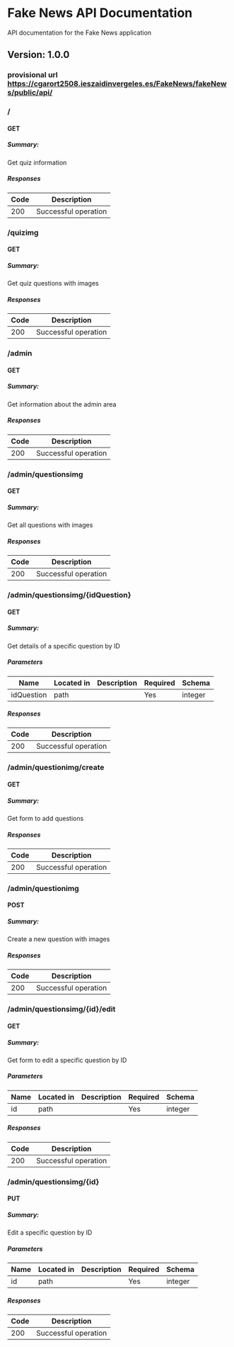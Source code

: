 # Fake News API Documentation
API documentation for the Fake News application

## Version: 1.0.0
### provisional url https://cgarort2508.ieszaidinvergeles.es/FakeNews/fakeNews/public/api/
### /

#### GET
##### Summary:

Get quiz information

##### Responses

| Code | Description |
| ---- | ----------- |
| 200 | Successful operation |

### /quizimg

#### GET
##### Summary:

Get quiz questions with images

##### Responses

| Code | Description |
| ---- | ----------- |
| 200 | Successful operation |

### /admin

#### GET
##### Summary:

Get information about the admin area

##### Responses

| Code | Description |
| ---- | ----------- |
| 200 | Successful operation |

### /admin/questionsimg

#### GET
##### Summary:

Get all questions with images

##### Responses

| Code | Description |
| ---- | ----------- |
| 200 | Successful operation |

### /admin/questionsimg/{idQuestion}

#### GET
##### Summary:

Get details of a specific question by ID

##### Parameters

| Name | Located in | Description | Required | Schema |
| ---- | ---------- | ----------- | -------- | ---- |
| idQuestion | path |  | Yes | integer |

##### Responses

| Code | Description |
| ---- | ----------- |
| 200 | Successful operation |

### /admin/questionimg/create

#### GET
##### Summary:

Get form to add questions

##### Responses

| Code | Description |
| ---- | ----------- |
| 200 | Successful operation |

### /admin/questionimg

#### POST
##### Summary:

Create a new question with images

##### Responses

| Code | Description |
| ---- | ----------- |
| 200 | Successful operation |

### /admin/questionsimg/{id}/edit

#### GET
##### Summary:

Get form to edit a specific question by ID

##### Parameters

| Name | Located in | Description | Required | Schema |
| ---- | ---------- | ----------- | -------- | ---- |
| id | path |  | Yes | integer |

##### Responses

| Code | Description |
| ---- | ----------- |
| 200 | Successful operation |

### /admin/questionsimg/{id}

#### PUT
##### Summary:

Edit a specific question by ID

##### Parameters

| Name | Located in | Description | Required | Schema |
| ---- | ---------- | ----------- | -------- | ---- |
| id | path |  | Yes | integer |

##### Responses

| Code | Description |
| ---- | ----------- |
| 200 | Successful operation |
